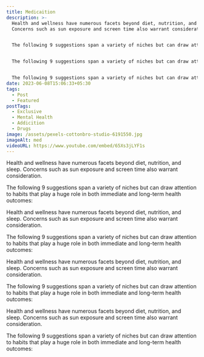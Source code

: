 ```yaml
---
title: Medicaition
description: >-
  Health and wellness have numerous facets beyond diet, nutrition, and sleep.
  Concerns such as sun exposure and screen time also warrant consideration.


  The following 9 suggestions span a variety of niches but can draw attention to habits that play a huge role in both immediate and long-term health outcomes:Health and wellness have numerous facets beyond diet, nutrition, and sleep. Concerns such as sun exposure and screen time also warrant consideration.


  The following 9 suggestions span a variety of niches but can draw attention to habits that play a huge role in both immediate and long-term health outcomes:Health and wellness have numerous facets beyond diet, nutrition, and sleep. Concerns such as sun exposure and screen time also warrant consideration.


  The following 9 suggestions span a variety of niches but can draw attention to habits that play a huge role in both immediate and long-term health outcomes:
date: 2023-06-08T15:06:33+05:30
tags:
  - Post
  - Featured
postTags:
  - Exclusive
  - Mental Health
  - Addicition
  - Drugs
image: /assets/pexels-cottonbro-studio-6191550.jpg
imageAlt: med
videoURL: https://www.youtube.com/embed/65Xs3jLYF1s
---
```

<!--StartFragment-->

Health and wellness have numerous facets beyond diet, nutrition, and sleep. Concerns such as sun exposure and screen time also warrant consideration.

The following 9 suggestions span a variety of niches but can draw attention to habits that play a huge role in both immediate and long-term health outcomes:

<!--EndFragment--><!--StartFragment-->

Health and wellness have numerous facets beyond diet, nutrition, and sleep. Concerns such as sun exposure and screen time also warrant consideration.

The following 9 suggestions span a variety of niches but can draw attention to habits that play a huge role in both immediate and long-term health outcomes:

<!--EndFragment--><!--StartFragment-->

Health and wellness have numerous facets beyond diet, nutrition, and sleep. Concerns such as sun exposure and screen time also warrant consideration.

The following 9 suggestions span a variety of niches but can draw attention to habits that play a huge role in both immediate and long-term health outcomes:

<!--EndFragment--><!--StartFragment-->

Health and wellness have numerous facets beyond diet, nutrition, and sleep. Concerns such as sun exposure and screen time also warrant consideration.

The following 9 suggestions span a variety of niches but can draw attention to habits that play a huge role in both immediate and long-term health outcomes:

<!--EndFragment-->